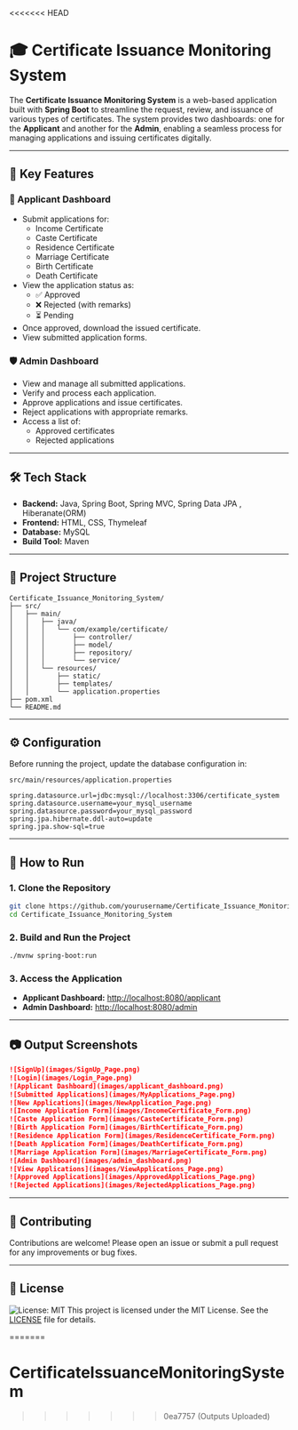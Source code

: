 <<<<<<< HEAD

# 🎓 Certificate Issuance Monitoring System

The **Certificate Issuance Monitoring System** is a web-based application built with **Spring Boot** to streamline the request, review, and issuance of various types of certificates. The system provides two dashboards: one for the **Applicant** and another for the **Admin**, enabling a seamless process for managing applications and issuing certificates digitally.

---

## 🚀 Key Features

### 👤 Applicant Dashboard
- Submit applications for:
  - Income Certificate
  - Caste Certificate
  - Residence Certificate
  - Marriage Certificate
  - Birth Certificate
  - Death Certificate
- View the application status as:
  - ✅ Approved
  - ❌ Rejected (with remarks)
  - ⏳ Pending
- Once approved, download the issued certificate.
- View submitted application forms.

### 🛡️ Admin Dashboard
- View and manage all submitted applications.
- Verify and process each application.
- Approve applications and issue certificates.
- Reject applications with appropriate remarks.
- Access a list of:
  - Approved certificates
  - Rejected applications

---

## 🛠️ Tech Stack

- **Backend:** Java, Spring Boot, Spring MVC, Spring Data JPA , Hiberanate(ORM)
- **Frontend:** HTML, CSS, Thymeleaf
- **Database:** MySQL
- **Build Tool:** Maven

---

## 📁 Project Structure

```
Certificate_Issuance_Monitoring_System/
├── src/
│   ├── main/
│   │   ├── java/
│   │   │   └── com/example/certificate/
│   │   │       ├── controller/
│   │   │       ├── model/
│   │   │       ├── repository/
│   │   │       └── service/
│   │   └── resources/
│   │       ├── static/
│   │       ├── templates/
│   │       └── application.properties
├── pom.xml
└── README.md
```

---

## ⚙️ Configuration

Before running the project, update the database configuration in:

`src/main/resources/application.properties`

```properties
spring.datasource.url=jdbc:mysql://localhost:3306/certificate_system
spring.datasource.username=your_mysql_username
spring.datasource.password=your_mysql_password
spring.jpa.hibernate.ddl-auto=update
spring.jpa.show-sql=true
```

---

## 🧪 How to Run

### 1. Clone the Repository

```bash
git clone https://github.com/yourusername/Certificate_Issuance_Monitoring_System.git
cd Certificate_Issuance_Monitoring_System
```

### 2. Build and Run the Project

```bash
./mvnw spring-boot:run
```

### 3. Access the Application

- **Applicant Dashboard:** [http://localhost:8080/applicant](http://localhost:8080/applicant)
- **Admin Dashboard:** [http://localhost:8080/admin](http://localhost:8080/admin)

---

## 📷 Output Screenshots



```markdown
![SignUp](images/SignUp_Page.png)
![Login](images/Login_Page.png)
![Applicant Dashboard](images/applicant_dashboard.png)
![Submitted Applications](images/MyApplications_Page.png)
![New Applications](images/NewApplication_Page.png)
![Income Application Form](images/IncomeCertificate_Form.png)
![Caste Application Form](images/CasteCertificate_Form.png)
![Birth Application Form](images/BirthCertificate_Form.png)
![Residence Application Form](images/ResidenceCertificate_Form.png)
![Death Application Form](images/DeathCertificate_Form.png)
![Marriage Application Form](images/MarriageCertificate_Form.png)
![Admin Dashboard](images/admin_dashboard.png)
![View Applications](images/ViewApplications_Page.png)
![Approved Applications](images/ApprovedApplications_Page.png)
![Rejected Applications](images/RejectedApplications_Page.png)
```


---

## 🤝 Contributing

Contributions are welcome! Please open an issue or submit a pull request for any improvements or bug fixes.

---

## 📄 License

![License: MIT](https://img.shields.io/badge/License-MIT-yellow.svg)
This project is licensed under the MIT License. See the [LICENSE](LICENSE) file for details.

=======
# CertificateIssuanceMonitoringSystem
>>>>>>> 0ea7757 (Outputs Uploaded)
